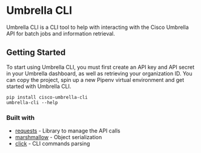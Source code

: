 # Umbrella CLI

Umbrella CLI is a CLI tool to help with interacting with the Cisco Umbrella API for batch jobs and information retrieval.

## Getting Started

To start using Umbrella CLI, you must first create an API key and API secret in your Umbrella dashboard, as well as retrieving your organization ID. You can copy the project, spin up a new Pipenv virtual environment and get started with Umbrella CLI.

```
pip install cisco-umbrella-cli
umbrella-cli --help
```


### Built with

* [requests](https://2.python-requests.org/en/master/) - Library to manage the API calls
* [marshmallow](https://marshmallow.readthedocs.io/en/stable/) - Object serialization
* [click](https://click.palletsprojects.com/en/7.x/) - CLI commands parsing